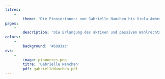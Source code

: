 ```yaml
---
titres:
    -
        theme: 'Die Pionierinnen: von Gabrielle Nanchen bis Viola Amherd'
pages:
    -
        description: 'Die Erlangung des aktiven und passiven Wahlrechts ist nur der erste Schritt. Nun gilt es, gewählt zu werden. So schafft Gabrielle Nanchen im Oktober 1971 als erste Walliserin die Wahl ins nationale Parlament, wo sie neben neun weiteren Frauen und 190 Männern Mitglied des Nationalrats wird. Ihrem Beispiel folgend bewerben sich Frauen um Sitze in ihren Gemeinden und im kantonalen Parlament. Im Jahr 1972 werden 97 Frauen in den Gemeinderat und den Generalrat gewählt. Cilette Cretton, Madeleine Mabillard, Liliane Mayor, Jacqueline Pont, Marie Rywalski, Françoise Vannay und Marie-Jo de Torrenté sind 1973 die ersten Frauen, die in den Grossen Rat gewählt werden. Sie ebnen den Weg für viele andere Walliserinnen, wie Monique Paccolat, die 1986 die erste Präsidentin des Grossen Rats wird. Die Wartezeit für andere zur Wahl stehende Ämter ist allerdings länger. Erst 2009 wird Esther Waeber-Kalbermatten in den Staatsrat, und erst 2019 wird Marianne Maret in den Ständerat gewählt. Im selben Jahr wird Viola Amherd Mitglied des Bundesrats.'
colors:
    -
        background: '#6093ac'
cvs:
    -
        image: pionneres.png
        titre: 'Gabrielle Nanchen'
        pdf: gabrielleNanchen.pdf
---
```


